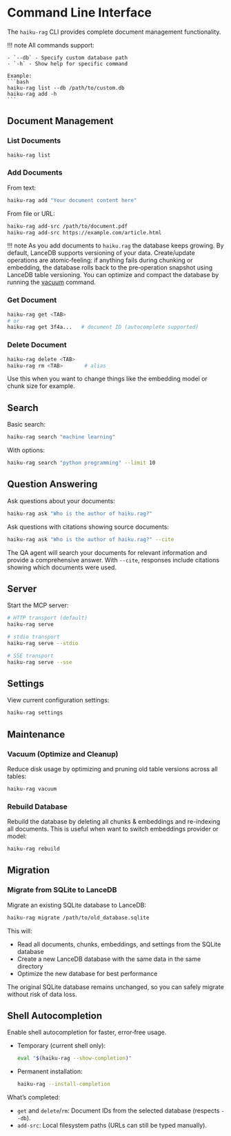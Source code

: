 # Command Line Interface

The `haiku-rag` CLI provides complete document management functionality.

!!! note
    All commands support:

    - `--db` - Specify custom database path
    - `-h` - Show help for specific command

    Example:
    ```bash
    haiku-rag list --db /path/to/custom.db
    haiku-rag add -h
    ```

## Document Management

### List Documents

```bash
haiku-rag list
```

### Add Documents

From text:
```bash
haiku-rag add "Your document content here"
```

From file or URL:
```bash
haiku-rag add-src /path/to/document.pdf
haiku-rag add-src https://example.com/article.html
```

!!! note
    As you add documents to `haiku.rag` the database keeps growing. By default, LanceDB supports versioning
    of your data. Create/update operations are atomic‑feeling: if anything fails during chunking or embedding,
    the database rolls back to the pre‑operation snapshot using LanceDB table versioning. You can optimize and
    compact the database by running the [vacuum](#vacuum-optimize-and-cleanup) command.

### Get Document

```bash
haiku-rag get <TAB>
# or
haiku-rag get 3f4a...   # document ID (autocomplete supported)
```

### Delete Document

```bash
haiku-rag delete <TAB>
haiku-rag rm <TAB>       # alias
```

Use this when you want to change things like the embedding model or chunk size for example.

## Search

Basic search:
```bash
haiku-rag search "machine learning"
```

With options:
```bash
haiku-rag search "python programming" --limit 10
```

## Question Answering

Ask questions about your documents:
```bash
haiku-rag ask "Who is the author of haiku.rag?"
```

Ask questions with citations showing source documents:
```bash
haiku-rag ask "Who is the author of haiku.rag?" --cite
```

The QA agent will search your documents for relevant information and provide a comprehensive answer. With `--cite`, responses include citations showing which documents were used.

## Server

Start the MCP server:
```bash
# HTTP transport (default)
haiku-rag serve

# stdio transport
haiku-rag serve --stdio

# SSE transport
haiku-rag serve --sse
```

## Settings

View current configuration settings:
```bash
haiku-rag settings
```

## Maintenance

### Vacuum (Optimize and Cleanup)

Reduce disk usage by optimizing and pruning old table versions across all tables:

```bash
haiku-rag vacuum
```

### Rebuild Database

Rebuild the database by deleting all chunks & embeddings and re-indexing all documents. This is useful
when want to switch embeddings provider or model:

```bash
haiku-rag rebuild
```

## Migration

### Migrate from SQLite to LanceDB

Migrate an existing SQLite database to LanceDB:

```bash
haiku-rag migrate /path/to/old_database.sqlite
```

This will:
- Read all documents, chunks, embeddings, and settings from the SQLite database
- Create a new LanceDB database with the same data in the same directory
- Optimize the new database for best performance

The original SQLite database remains unchanged, so you can safely migrate without risk of data loss.

## Shell Autocompletion

Enable shell autocompletion for faster, error‑free usage.

- Temporary (current shell only):
  ```bash
  eval "$(haiku-rag --show-completion)"
  ```
- Permanent installation:
  ```bash
  haiku-rag --install-completion
  ```

What’s completed:
- `get` and `delete`/`rm`: Document IDs from the selected database (respects `--db`).
- `add-src`: Local filesystem paths (URLs can still be typed manually).
